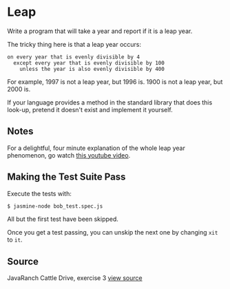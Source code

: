 # Leap

Write a program that will take a year and report if it is a leap year.

The tricky thing here is that a leap year occurs:

```plain
on every year that is evenly divisible by 4
  except every year that is evenly divisible by 100
    unless the year is also evenly divisible by 400
```

For example, 1997 is not a leap year, but 1996 is.
1900 is not a leap year, but 2000 is.

If your language provides a method in the standard library that does this
look-up, pretend it doesn't exist and implement it yourself.

## Notes

For a delightful, four minute explanation of the whole leap year phenomenon, go watch [this youtube video](http://www.youtube.com/watch?v=xX96xng7sAE).

## Making the Test Suite Pass

Execute the tests with:

```bash
$ jasmine-node bob_test.spec.js
```

All but the first test have been skipped.

Once you get a test passing, you can unskip the next one by
changing `xit` to `it`.


## Source

JavaRanch Cattle Drive, exercise 3 [view source](http://www.javaranch.com/leap.jsp)
